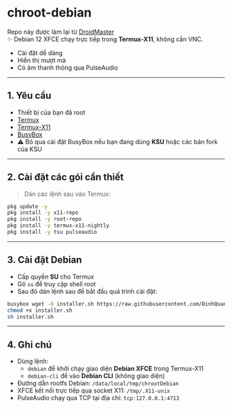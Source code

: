 # chroot-debian

Repo này được làm lại từ [DroidMaster](https://github.com/LinuxDroidMaster/Termux-Desktops/blob/main/Documentation/chroot/debian_chroot.md#first-steps-chroot)  
✨ Debian 12 XFCE chạy trực tiếp trong **Termux-X11**, không cần VNC.  
- Cài đặt dễ dàng  
- Hiển thị mượt mà  
- Có âm thanh thông qua PulseAudio
---

## 1. Yêu cầu
- Thiết bị của bạn đã root  
- [Termux](https://github.com/termux/termux-app/releases/tag/v0.118.3)  
- [Termux-X11](https://github.com/termux/termux-x11/releases/)  
- [BusyBox](https://github.com/Magisk-Modules-Repo/busybox-ndk)  
- ⚠️ Bỏ qua cài đặt BusyBox nếu bạn đang dùng **KSU** hoặc các bản fork của KSU
---

## 2. Cài đặt các gói cần thiết
> Dán các lệnh sau vào Termux:
```bash
pkg update -y
pkg install -y x11-repo
pkg install -y root-repo
pkg install -y termux-x11-nightly
pkg install -y tsu pulseaudio
```
---

## 3. Cài đặt Debian
- Cấp quyền **SU** cho Termux  
- Gõ `su` để truy cập shell root  
- Sau đó dán lệnh sau để bắt đầu quá trình cài đặt:
```bash
busybox wget -O installer.sh https://raw.githubusercontent.com/DinhQuangDoi/chroot-debian/main/installer.sh
chmod +x installer.sh
sh installer.sh
```
---

## 4. Ghi chú
- Dùng lệnh:  
  - `debian` để khởi chạy giao diện **Debian XFCE** trong Termux-X11  
  - `debian-cli` để vào **Debian CLI** (không giao diện)  
- Đường dẫn rootfs Debian: `/data/local/tmp/chrootDebian`  
- XFCE kết nối trực tiếp qua socket X11: `/tmp/.X11-unix`  
- PulseAudio chạy qua TCP tại địa chỉ: `tcp:127.0.0.1:4713`
